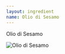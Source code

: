 ```yaml
---
layout: ingredient
name: Olio di Sesamo
---
```


Olio di Sesamo

![Olio di Sesamo](/JapaneseCookbook/assets/images/ingredients/sesame-oil-1.jpg)

